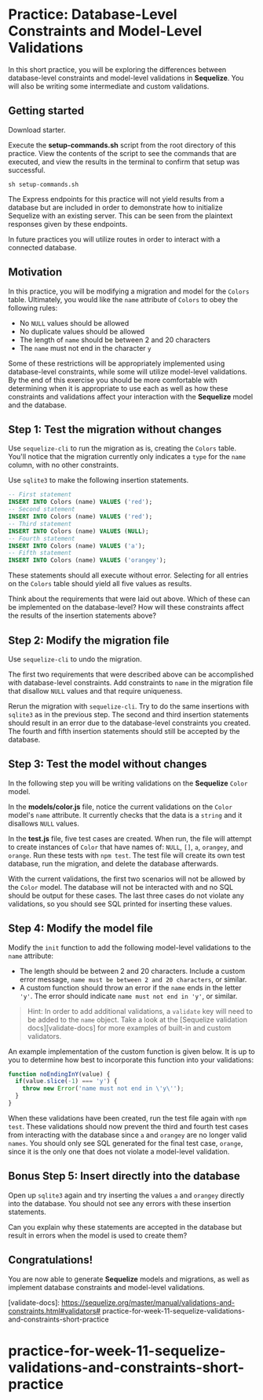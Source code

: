 # Practice: Database-Level Constraints and Model-Level Validations

In this short practice, you will be exploring the differences between 
database-level constraints and model-level validations in **Sequelize**. You 
will also be writing some intermediate and custom validations.

## Getting started

Download starter. 

Execute the __setup-commands.sh__ script from the root directory of this
practice. View the contents of the script to see the commands that are executed,
and view the results in the terminal to confirm that setup was successful.

```shell
sh setup-commands.sh
```

The Express endpoints for this practice will not yield results from a database 
but are included in order to demonstrate how to initialize Sequelize with an 
existing server. This can be seen from the plaintext responses given by these 
endpoints.

In future practices you will utilize routes in order to interact with a 
connected database.

## Motivation

In this practice, you will be modifying a migration and model for the `Colors` 
table. Ultimately, you would like the `name` attribute of `Colors` to obey the 
following rules:

  * No `NULL` values should be allowed
  * No duplicate values should be allowed
  * The length of `name` should be between 2 and 20 characters
  * The `name` must not end in the character `y`

Some of these restrictions will be appropriately implemented using 
database-level constraints, while some will utilize model-level validations. By 
the end of this exercise you should be more comfortable with determining when it 
is appropriate to use each as well as how these constraints and validations 
affect your interaction with the **Sequelize** model and the database.


## Step 1: Test the migration without changes

Use `sequelize-cli` to run the migration as is, creating the `Colors` table. 
You'll notice that the migration currently only indicates a `type` for the 
`name` column, with no other constraints.

Use `sqlite3` to make the following insertion statements.

```sql
-- First statement
INSERT INTO Colors (name) VALUES ('red');
-- Second statement
INSERT INTO Colors (name) VALUES ('red');
-- Third statement
INSERT INTO Colors (name) VALUES (NULL);
-- Fourth statement
INSERT INTO Colors (name) VALUES ('a');
-- Fifth statement
INSERT INTO Colors (name) VALUES ('orangey');
```

These statements should all execute without error. Selecting for all entries on 
the `Colors` table should yield all five values as results.

Think about the requirements that were laid out above. Which of these can be
implemented on the database-level? How will these constraints affect the results 
of the insertion statements above?


## Step 2: Modify the migration file

Use `sequelize-cli` to undo the migration.

The first two requirements that were described above can be accomplished with 
database-level constraints. Add constraints to `name` in the migration file that 
disallow `NULL` values and that require uniqueness.

Rerun the migration with `sequelize-cli`. Try to do the same insertions with 
`sqlite3` as in the previous step. The second and third insertion statements 
should result in an error due to the database-level constraints you created. The 
fourth and fifth insertion statements should still be accepted by the database.


## Step 3: Test the model without changes

In the following step you will be writing validations on the **Sequelize** 
`Color` model.

In the __models/color.js__ file, notice the current validations on the `Color` 
model's `name` attribute. It currently checks that the data is a `string` and it 
disallows `NULL` values. 

In the __test.js__ file, five test cases are created. When run, the file will 
attempt to create instances of `Color` that have names of: `NULL`, `[]`, `a`, 
`orangey`, and `orange`. Run these tests with `npm test`. The test file will 
create its own test database, run the migration, and delete the database 
afterwards.

With the current validations, the first two scenarios will not be allowed by the 
`Color` model. The database will not be interacted with and no SQL should be 
output for these cases. The last three cases do not violate any validations, so 
you should see SQL printed for inserting these values.


## Step 4: Modify the model file

Modify the `init` function to add the following model-level validations to the 
`name` attribute:

  * The length should be between 2 and 20 characters. Include a custom error 
    message, `name must be between 2 and 20 characters`, or similar.
  * A custom function should throw an error if the `name` ends in the letter 
    `'y'`. The error should indicate `name must not end in 'y'`, or similar.
  
> Hint: In order to add additional validations, a `validate` key will need to be 
> added to the `name` object. Take a look at the 
> [Sequelize validation docs][validate-docs] for more examples of built-in and 
> custom validators.

An example implementation of the custom function is given below. It is up to you 
to determine how best to incorporate this function into your validations:

```js
function noEndingInY(value) {
  if(value.slice(-1) === 'y') {
    throw new Error('name must not end in \'y\'');
  }
}
```

When these validations have been created, run the test file again with 
`npm test`. These validations should now prevent the third and fourth test cases 
from interacting with the database since `a` and `orangey` are no longer valid 
`names`. You should only see SQL generated for the final test case, `orange`, 
since it is the only one that does not violate a model-level validation.


## Bonus Step 5: Insert directly into the database

Open up `sqlite3` again and try inserting the values `a` and `orangey` directly 
into the database. You should not see any errors with these insertion 
statements.

Can you explain why these statements are accepted in the database but result in 
errors when the model is used to create them?


## Congratulations!

You are now able to generate **Sequelize** models and migrations, as well as 
implement database constraints and model-level validations.


[validate-docs]: https://sequelize.org/master/manual/validations-and-constraints.html#validators# practice-for-week-11-sequelize-validations-and-constraints-short-practice
# practice-for-week-11-sequelize-validations-and-constraints-short-practice
